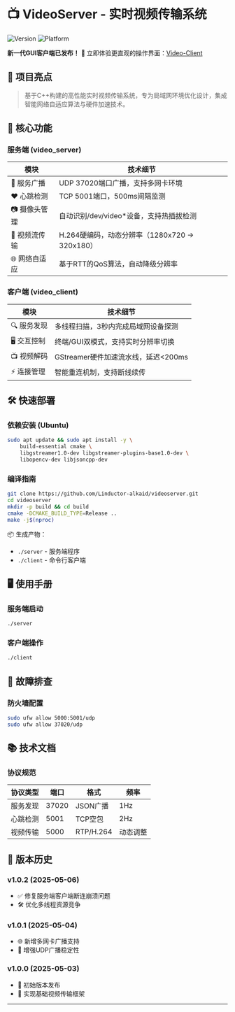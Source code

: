 # 📺 VideoServer - 实时视频传输系统

![Version](https://img.shields.io/badge/Release-v1.0.2-green)
![Platform](https://img.shields.io/badge/Platform-Linux-9cf)

**新一代GUI客户端已发布！** 🎉 立即体验更直观的操作界面：[Video-Client](https://github.com/Linductor-alkaid/Video-Client)

## 🌟 项目亮点

> 基于C++构建的高性能实时视频传输系统，专为局域网环境优化设计，集成智能网络自适应算法与硬件加速技术。


## 🚀 核心功能

### 服务端 (video_server)

| 模块            | 技术细节                                                                 |
|-----------------|--------------------------------------------------------------------------|
| 📡 服务广播      | UDP 37020端口广播，支持多网卡环境                                        |
| ❤️ 心跳检测     | TCP 5001端口，500ms间隔监测                                              |
| 📷 摄像头管理    | 自动识别/dev/video*设备，支持热插拔检测                                  |
| 🎥 视频流传输    | H.264硬编码，动态分辨率（1280x720 → 320x180）                           |
| 🌐 网络自适应    | 基于RTT的QoS算法，自动降级分辨率                                         |

### 客户端 (video_client)

| 模块            | 技术细节                                                                 |
|-----------------|--------------------------------------------------------------------------|
| 🔍 服务发现      | 多线程扫描，3秒内完成局域网设备探测                                     |
| 🖥️ 交互控制      | 终端/GUI双模式，支持实时分辨率切换                                       |
| 📺 视频解码      | GStreamer硬件加速流水线，延迟<200ms                                     |
| ⚡ 连接管理      | 智能重连机制，支持断线续传                                               |

## 🛠️ 快速部署

### 依赖安装 (Ubuntu)

```bash
sudo apt update && sudo apt install -y \
    build-essential cmake \
    libgstreamer1.0-dev libgstreamer-plugins-base1.0-dev \
    libopencv-dev libjsoncpp-dev
```

### 编译指南

```bash
git clone https://github.com/Linductor-alkaid/videoserver.git
cd videoserver
mkdir -p build && cd build
cmake -DCMAKE_BUILD_TYPE=Release ..
make -j$(nproc)
```

📦 生成产物：
- `./server` - 服务端程序
- `./client` - 命令行客户端

## 🖥️ 使用手册

### 服务端启动

```bash
./server 
```
### 客户端操作

```bash
./client
```

## 🔧 故障排查



### 防火墙配置

```bash
sudo ufw allow 5000:5001/udp
sudo ufw allow 37020/udp
```

## 📚 技术文档

### 协议规范

| 协议类型 | 端口   | 格式         | 频率       |
|----------|--------|--------------|------------|
| 服务发现 | 37020  | JSON广播     | 1Hz        |
| 心跳检测 | 5001   | TCP空包      | 2Hz        |
| 视频传输 | 5000   | RTP/H.264    | 动态调整    |

## 📜 版本历史

### v1.0.2 (2025-05-06)
- ✅ 修复服务端客户端断连崩溃问题
- 🛠️ 优化多线程资源竞争

### v1.0.1 (2025-05-04)
- 🌐 新增多网卡广播支持
- 📡 增强UDP广播稳定性

### v1.0.0 (2025-05-03)
- 🎉 初始版本发布
- 🚀 实现基础视频传输框架

---
